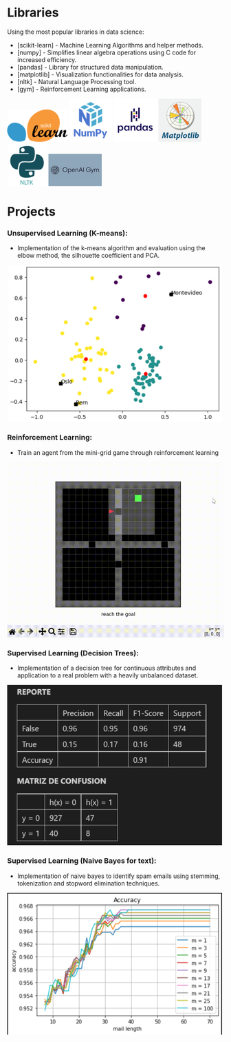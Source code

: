 # Libraries

Using the most popular libraries in data science:

- [scikit-learn] - Machine Learning Algorithms and helper methods.
- [numpy] - Simplifies linear algebra operations using C code for increased efficiency.
- [pandas] -  Library for structured data manipulation.
- [matplotlib] - Visualization functionalities for data analysis.
- [nltk] - Natural Language Processing tool.
- [gym] - Reinforcement Learning applications.

![scikit-learn](./readme/icons/scikit.png)
![numpy](./readme/icons/numpy.png)
![pandas](./readme/icons/pandas.png)
![matplotlib](./readme/icons/matplotlib.png)
![nltk](./readme/icons/nltk.png)
![gym](./readme/icons/gym.png)

# Projects

### Unsupervised Learning (K-means):
- Implementation of the k-means algorithm and evaluation using the elbow method, the silhouette coefficient and PCA.

![pca](./readme/labs/pca.png)

### Reinforcement Learning:
- Train an agent from the mini-grid game through reinforcement learning

![minigrid](./readme/labs/minigrid.gif)

### Supervised Learning (Decision Trees):
- Implementation of a decision tree for continuous attributes and application to a real problem with a heavily unbalanced dataset.

![Decision Tree](./readme/labs/tree_report.png)

### Supervised Learning (Naive Bayes for text):
- Implementation of naive bayes to identify spam emails using stemming, tokenization and stopword elimination techniques.

![mail-length](./readme/labs/mail_length.png)
